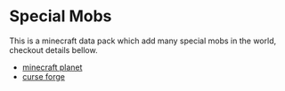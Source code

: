 # Special Mobs
This is a minecraft data pack which add many special mobs in the world, checkout details bellow.  
* [minecraft planet](https://www.planetminecraft.com/data-pack/minecraft-but-there-are-some-crazy-mobs/)  
* [curse forge](https://www.curseforge.com/minecraft/texture-packs/special-mobs-data-packs)